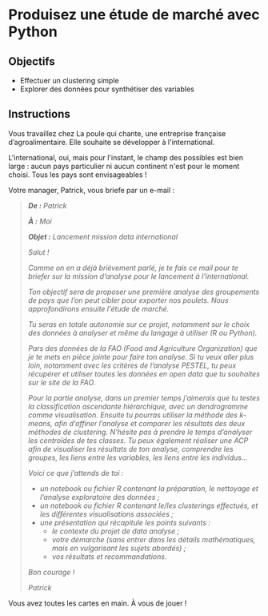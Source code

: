 # Produisez une étude de marché avec Python

## Objectifs
- Effectuer un clustering simple
- Explorer des données pour synthétiser des variables

## Instructions

Vous travaillez chez La poule qui chante, une entreprise française d’agroalimentaire. Elle souhaite se développer à l'international.

L'international, oui, mais pour l'instant, le champ des possibles est bien large : aucun pays particulier ni aucun continent n'est pour le moment choisi. Tous les pays sont envisageables !


Votre manager, Patrick, vous briefe par un e-mail :
> _**De :** Patrick_
>
> _**À :** Moi_
>
> _**Objet :** Lancement mission data international_
>
> *Salut !*
>
>*Comme on en a déjà brièvement parlé, je te fais ce mail pour te briefer sur la mission d’analyse pour le lancement à l’international.*
>
> *Ton objectif sera de proposer une première analyse des groupements de pays que l’on peut cibler pour exporter nos poulets. Nous approfondirons ensuite l'étude de marché.*
>
> *Tu seras en totale autonomie sur ce projet, notamment sur le choix des données à analyser et même du langage à utiliser (R ou Python).*
>
> *Pars des données de la FAO (Food and Agriculture Organization) que je te mets en pièce jointe pour faire ton analyse. Si tu veux aller plus loin, notamment avec les critères de l’analyse PESTEL, tu peux récupérer et utiliser toutes les données en open data que tu souhaites sur le site de la FAO.*
>
> *Pour la partie analyse, dans un premier temps j’aimerais que tu testes la classification ascendante hiérarchique, avec un dendrogramme comme visualisation. Ensuite tu pourras utiliser la méthode des k-means, afin d’affiner l’analyse et comparer les résultats des deux méthodes de clustering. N'hésite pas à prendre le temps d’analyser les centroïdes de tes classes. Tu peux également réaliser une ACP afin de visualiser les résultats de ton analyse, comprendre les groupes, les liens entre les variables, les liens entre les individus...*
>
>*Voici ce que j’attends de toi :*
> - *un notebook ou fichier R contenant la préparation, le nettoyage et l’analyse exploratoire des données ;*
> - *un notebook ou fichier R contenant le/les clusterings effectués, et les différentes visualisations associées ;*
> - *une présentation qui récapitule les points suivants :* 
>    - *le contexte du projet de data analyse ;*
>    - *votre démarche (sans entrer dans les détails mathématiques, mais en vulgarisant les sujets abordés) ;*
>    - *vos résultats et recommandations.*
>
> *Bon courage !*
>
> *Patrick*
 
 Vous avez toutes les cartes en main. À vous de jouer !